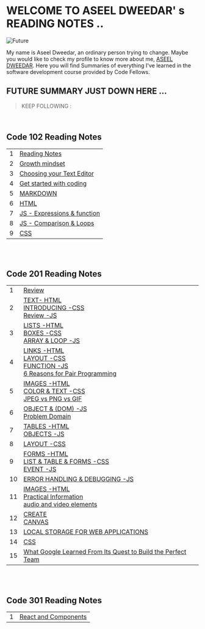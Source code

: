 # WELCOME TO ASEEL DWEEDAR' s READING NOTES ..
![Future](https://res.cloudinary.com/karl-tech/image/upload/v1504037663/ethereum-coffee-roach_aajijn.jpg)



My name is Aseel Dweedar, an ordinary person trying to change.
Maybe you would like to check my profile to know more about me, [ASEEL DWEEDAR](https://github.com/Aseel-Dweedar). Here you will find Summaries of everything I've learned in the software development course provided by Code Fellows.

## FUTURE SUMMARY JUST DOWN HERE ...
> KEEP FOLLOWING :

<br/>

## **Code 102 Reading Notes**

|||
|--|--|
|1|[Reading Notes](https://aseel-dweedar.github.io/reading-notes/)|
|2|[Growth mindset](./102/growth-mindset.md)|
|3|[Choosing your Text Editor](./102/choosing-a-text-editor.md)|
|4|[Get started with coding](./102/get-started-with-coding.md)|
|5|[MARKDOWN](./102/Markdown.md)|
|6|[HTML](./102/html.md)|
|7|[JS - Expressions & function](./102/javascript.md)|
|8|[JS - Comparison & Loops](./102/javascript2.md)|
|9|[CSS](./102/css.md)|


<br/><br/>

## **Code 201 Reading Notes**

|||
|--|--|
|1|[Review ](./201/class-01.md)|
|2|[TEXT- HTML <br> INTRODUCING -CSS <br> Review -JS](./201/class-02.md)|
|3|[LISTS -HTML <br> BOXES -CSS <br> ARRAY & LOOP -JS ](./201/class-03.md)|
|4|[LINKS -HTML <br> LAYOUT -CSS <br> FUNCTION -JS <br> 6 Reasons for Pair Programming](./201/class-04.md)|
|5|[IMAGES -HTML <br> COLOR & TEXT -CSS <br> JPEG vs PNG vs GIF ](./201/class-05.md)|
|6|[OBJECT & (DOM) -JS <br> Problem Domain ](./201/class-06.md)|
|7|[TABLES -HTML <br> OBJECTS -JS ](./201/class-07.md)|
|8|[LAYOUT -CSS ](./201/class-08.md)|
|9|[FORMS -HTML <br> LIST & TABLE & FORMS -CSS <br> EVENT -JS ](./201/class-09.md)|
|10|[ERROR HANDLING & DEBUGGING -JS ](./201/class-10.md)|
|11|[IMAGES -HTML <br> Practical Information <br>  audio and video elements ](./201/class-11.md)|
|12|[CREATE <br> CANVAS](./201/class-12.md)|
|13|[LOCAL STORAGE FOR WEB APPLICATIONS](./201/class-13.md)|
|14|[CSS](./201/class-14a.md)|
|15|[What Google Learned From Its Quest to Build the Perfect Team](./201/class-14b.md)|

<br/><br/>

## **Code 301 Reading Notes**

|||
|--|--|
|1|[React and Components](./301/reactAndComponents.md)|
